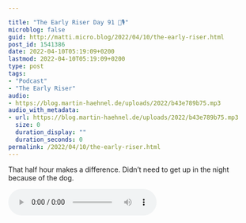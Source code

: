 ```yaml
---

title: "The Early Riser Day 91 🌅🎙"
microblog: false
guid: http://matti.micro.blog/2022/04/10/the-early-riser.html
post_id: 1541386
date: 2022-04-10T05:19:09+0200
lastmod: 2022-04-10T05:19:09+0200
type: post
tags:
- "Podcast"
- "The Early Riser"
audio:
- https://blog.martin-haehnel.de/uploads/2022/b43e789b75.mp3
audio_with_metadata:
- url: https://blog.martin-haehnel.de/uploads/2022/b43e789b75.mp3
  size: 0
  duration_display: ""
  duration_seconds: 0
permalink: /2022/04/10/the-early-riser.html
---
```

That half hour makes a difference. Didn’t need to get up in the night because of the dog.

<audio controls="controls" src="https://blog.martin-haehnel.de/uploads/2022/b43e789b75.mp3" preload="metadata" />

